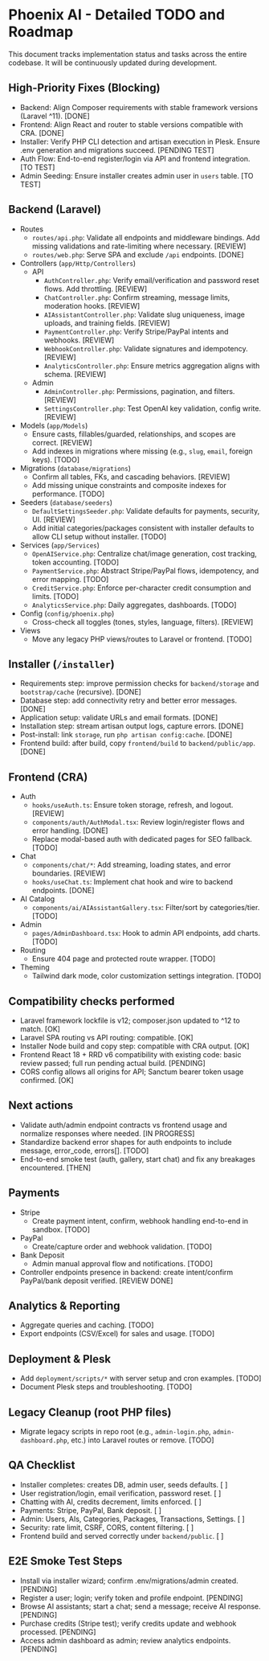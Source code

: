 # Phoenix AI - Detailed TODO and Roadmap

This document tracks implementation status and tasks across the entire codebase. It will be continuously updated during development.

## High-Priority Fixes (Blocking)
- Backend: Align Composer requirements with stable framework versions (Laravel ^11). [DONE]
- Frontend: Align React and router to stable versions compatible with CRA. [DONE]
- Installer: Verify PHP CLI detection and artisan execution in Plesk. Ensure .env generation and migrations succeed. [PENDING TEST]
- Auth Flow: End-to-end register/login via API and frontend integration. [TO TEST]
- Admin Seeding: Ensure installer creates admin user in `users` table. [TO TEST]

## Backend (Laravel)
- Routes
  - `routes/api.php`: Validate all endpoints and middleware bindings. Add missing validations and rate-limiting where necessary. [REVIEW]
  - `routes/web.php`: Serve SPA and exclude `/api` endpoints. [DONE]
- Controllers (`app/Http/Controllers`)
  - API
    - `AuthController.php`: Verify email/verification and password reset flows. Add throttling. [REVIEW]
    - `ChatController.php`: Confirm streaming, message limits, moderation hooks. [REVIEW]
    - `AIAssistantController.php`: Validate slug uniqueness, image uploads, and training fields. [REVIEW]
    - `PaymentController.php`: Verify Stripe/PayPal intents and webhooks. [REVIEW]
    - `WebhookController.php`: Validate signatures and idempotency. [REVIEW]
    - `AnalyticsController.php`: Ensure metrics aggregation aligns with schema. [REVIEW]
  - Admin
    - `AdminController.php`: Permissions, pagination, and filters. [REVIEW]
    - `SettingsController.php`: Test OpenAI key validation, config write. [REVIEW]
- Models (`app/Models`)
  - Ensure casts, fillables/guarded, relationships, and scopes are correct. [REVIEW]
  - Add indexes in migrations where missing (e.g., `slug`, `email`, foreign keys). [TODO]
- Migrations (`database/migrations`)
  - Confirm all tables, FKs, and cascading behaviors. [REVIEW]
  - Add missing unique constraints and composite indexes for performance. [TODO]
- Seeders (`database/seeders`)
  - `DefaultSettingsSeeder.php`: Validate defaults for payments, security, UI. [REVIEW]
  - Add initial categories/packages consistent with installer defaults to allow CLI setup without installer. [TODO]
- Services (`app/Services`)
  - `OpenAIService.php`: Centralize chat/image generation, cost tracking, token accounting. [TODO]
  - `PaymentService.php`: Abstract Stripe/PayPal flows, idempotency, and error mapping. [TODO]
  - `CreditService.php`: Enforce per-character credit consumption and limits. [TODO]
  - `AnalyticsService.php`: Daily aggregates, dashboards. [TODO]
- Config (`config/phoenix.php`)
  - Cross-check all toggles (tones, styles, language, filters). [REVIEW]
- Views
  - Move any legacy PHP views/routes to Laravel or frontend. [TODO]

## Installer (`/installer`)
- Requirements step: improve permission checks for `backend/storage` and `bootstrap/cache` (recursive). [DONE]
- Database step: add connectivity retry and better error messages. [DONE]
- Application setup: validate URLs and email formats. [DONE]
- Installation step: stream artisan output logs, capture errors. [DONE]
- Post-install: link `storage`, run `php artisan config:cache`. [DONE]
- Frontend build: after build, copy `frontend/build` to `backend/public/app`. [DONE]

## Frontend (CRA)
- Auth
  - `hooks/useAuth.ts`: Ensure token storage, refresh, and logout. [REVIEW]
  - `components/auth/AuthModal.tsx`: Review login/register flows and error handling. [DONE]
  - Replace modal-based auth with dedicated pages for SEO fallback. [TODO]
- Chat
  - `components/chat/*`: Add streaming, loading states, and error boundaries. [REVIEW]
  - `hooks/useChat.ts`: Implement chat hook and wire to backend endpoints. [DONE]
- AI Catalog
  - `components/ai/AIAssistantGallery.tsx`: Filter/sort by categories/tier. [TODO]
- Admin
  - `pages/AdminDashboard.tsx`: Hook to admin API endpoints, add charts. [TODO]
- Routing
  - Ensure 404 page and protected route wrapper. [TODO]
- Theming
  - Tailwind dark mode, color customization settings integration. [TODO]

## Compatibility checks performed
- Laravel framework lockfile is v12; composer.json updated to ^12 to match. [OK]
- Laravel SPA routing vs API routing: compatible. [OK]
- Installer Node build and copy step: compatible with CRA output. [OK]
- Frontend React 18 + RRD v6 compatibility with existing code: basic review passed; full run pending actual build. [PENDING]
- CORS config allows all origins for API; Sanctum bearer token usage confirmed. [OK]

## Next actions
- Validate auth/admin endpoint contracts vs frontend usage and normalize responses where needed. [IN PROGRESS]
- Standardize backend error shapes for auth endpoints to include message, error_code, errors[]. [TODO]
- End-to-end smoke test (auth, gallery, start chat) and fix any breakages encountered. [THEN]

## Payments
- Stripe
  - Create payment intent, confirm, webhook handling end-to-end in sandbox. [TODO]
- PayPal
  - Create/capture order and webhook validation. [TODO]
- Bank Deposit
  - Admin manual approval flow and notifications. [TODO]
- Controller endpoints presence in backend: create intent/confirm PayPal/bank deposit verified. [REVIEW DONE]

## Analytics & Reporting
- Aggregate queries and caching. [TODO]
- Export endpoints (CSV/Excel) for sales and usage. [TODO]

## Deployment & Plesk
- Add `deployment/scripts/*` with server setup and cron examples. [TODO]
- Document Plesk steps and troubleshooting. [TODO]

## Legacy Cleanup (root PHP files)
- Migrate legacy scripts in repo root (e.g., `admin-login.php`, `admin-dashboard.php`, etc.) into Laravel routes or remove. [TODO]

## QA Checklist
- Installer completes: creates DB, admin user, seeds defaults. [ ]
- User registration/login, email verification, password reset. [ ]
- Chatting with AI, credits decrement, limits enforced. [ ]
- Payments: Stripe, PayPal, Bank deposit. [ ]
- Admin: Users, AIs, Categories, Packages, Transactions, Settings. [ ]
- Security: rate limit, CSRF, CORS, content filtering. [ ]
- Frontend build and served correctly under `backend/public`. [ ]

## E2E Smoke Test Steps
- Install via installer wizard; confirm .env/migrations/admin created. [PENDING]
- Register a user; login; verify token and profile endpoint. [PENDING]
- Browse AI assistants; start a chat; send a message; receive AI response. [PENDING]
- Purchase credits (Stripe test); verify credits update and webhook processed. [PENDING]
- Access admin dashboard as admin; review analytics endpoints. [PENDING]